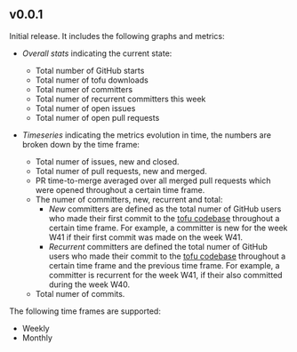 ## v0.0.1

Initial release. It includes the following graphs and metrics:

- _Overall stats_ indicating the current state:
  - Total number of GitHub starts
  - Total numer of tofu downloads
  - Total numer of committers
  - Total numer of recurrent committers this week
  - Total numer of open issues
  - Total numer of open pull requests


- _Timeseries_ indicating the metrics evolution in time, the numbers are broken down by the time frame:
  - Total numer of issues, new and closed.
  - Total numer of pull requests, new and merged.
  - PR time-to-merge averaged over all merged pull requests which were opened throughout a certain time frame.
  - The numer of committers, new, recurrent and total:
    - _New_ committers are defined as the total numer of GitHub users who made their 
      first commit to the [tofu codebase](https://github.com/opentofu/opentofu) throughout a certain time frame.
      For example, a committer is new for the week W41 if their first commit was made on the week W41. 
    - _Recurrent_ committers are defined the total numer of GitHub users who made their
      commit to the [tofu codebase](https://github.com/opentofu/opentofu) throughout a certain time frame and the 
      previous time frame. For example, a committer is recurrent for the week W41, if their also committed during the week W40. 
  - Total numer of commits.

The following time frames are supported:
- Weekly
- Monthly
